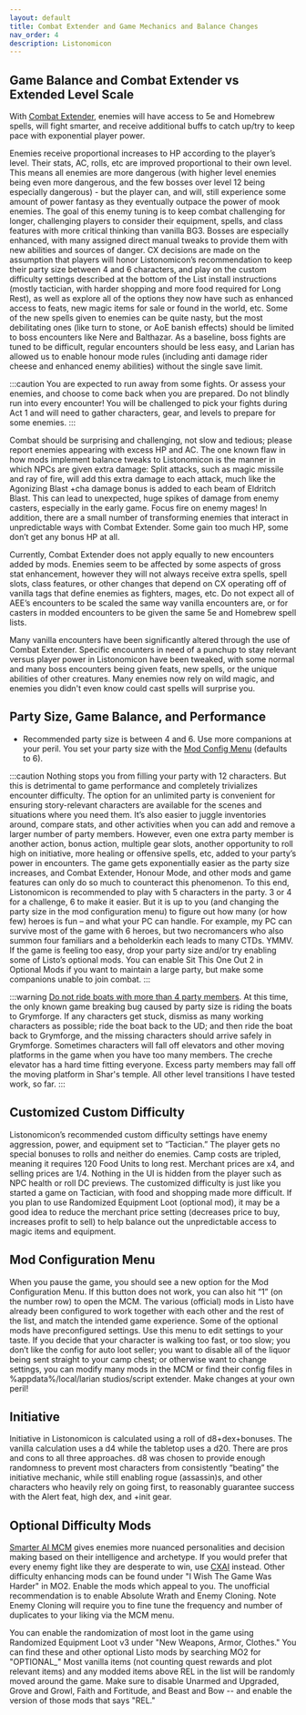 ```yaml
---
layout: default
title: Combat Extender and Game Mechanics and Balance Changes
nav_order: 4
description: Listonomicon
---
```


## Game Balance and Combat Extender vs Extended Level Scale

With [Combat Extender](https://www.nexusmods.com/baldursgate3/mods/5207/?tab=description&topic_id=13712501), enemies will have access to 5e and Homebrew spells, will fight smarter, and receive additional buffs to catch up/try to keep pace with exponential player power.

Enemies receive proportional increases to HP according to the player’s level. Their stats, AC, rolls, etc are improved proportional to their own level. This means all enemies are more dangerous (with higher level enemies being even more dangerous, and the few bosses over level 12 being especially dangerous) - but the player can, and will, still experience some amount of power fantasy as they eventually outpace the power of mook enemies. The goal of this enemy tuning is to keep combat challenging for longer, challenging players to consider their equipment, spells, and class features with more critical thinking than vanilla BG3. Bosses are especially enhanced, with many assigned direct manual tweaks to provide them with new abilities and sources of danger. CX decisions are made on the assumption that players will honor Listonomicon’s recommendation to keep their party size between 4 and 6 characters, and play on the custom difficulty settings described at the bottom of the List install instructions (mostly tactician, with harder shopping and more food required for Long Rest), as well as explore all of the options they now have such as enhanced access to feats, new magic items for sale or found in the world, etc. Some of the new spells given to enemies can be quite nasty, but the most debilitating ones (like turn to stone, or AoE banish effects) should be limited to boss encounters like Nere and Balthazar. As a baseline, boss fights are tuned to be difficult, regular encounters should be less easy, and Larian has allowed us to enable honour mode rules (including anti damage rider cheese and enhanced enemy abilities) without the single save limit.

:::caution
You are expected to run away from some fights. Or assess your enemies, and choose to come back when you are prepared. Do not blindly run into every encounter! You will be challenged to pick your fights during Act 1 and will need to gather characters, gear, and levels to prepare for some enemies.
:::

Combat should be surprising and challenging, not slow and tedious; please report enemies appearing with excess HP and AC. The one known flaw in how mods implement balance tweaks to Listonomicon is the manner in which NPCs are given extra damage: Split attacks, such as magic missile and ray of fire, will add this extra damage to each attack, much like the Agonizing Blast +cha damage bonus is added to each beam of Eldritch Blast. This can lead to unexpected, huge spikes of damage from enemy casters, especially in the early game. Focus fire on enemy mages! In addition, there are a small number of transforming enemies that interact in unpredictable ways with Combat Extender. Some gain too much HP, some don’t get any bonus HP at all.

Currently, Combat Extender does not apply equally to new encounters added by mods. Enemies seem to be affected by some aspects of gross stat enhancement, however they will not always receive extra spells, spell slots, class features, or other changes that depend on CX operating off of vanilla tags that define enemies as fighters, mages, etc. Do not expect all of AEE’s encounters to be scaled the same way vanilla encounters are, or for casters in modded encounters to be given the same 5e and Homebrew spell lists.

Many vanilla encounters have been significantly altered through the use of Combat Extender. Specific encounters in need of a punchup to stay relevant versus player power in Listonomicon have been tweaked, with some normal and many boss encounters being given feats, new spells, or the unique abilities of other creatures. Many enemies now rely on wild magic, and enemies you didn't even know could cast spells will surprise you.

## Party Size, Game Balance, and Performance

- Recommended party size is between 4 and 6. Use more companions at your peril. You set your party size with the [Mod Config Menu](https://www.nexusmods.com/baldursgate3/mods/11172?tab=description) (defaults to 6).

:::caution
Nothing stops you from filling your party with 12 characters. But this is detrimental to game performance and completely trivializes encounter difficulty.
The option for an unlimited party is convenient for ensuring story-relevant characters are available for the scenes and situations where you need them. It’s also easier to juggle inventories around, compare stats, and other activities when you can add and remove a larger number of party members. However, even one extra party member is another action, bonus action, multiple gear slots, another opportunity to roll high on initiative, more healing or offensive spells, etc, added to your party’s power in encounters. The game gets exponentially easier as the party size increases, and Combat Extender, Honour Mode, and other mods and game features can only do so much to counteract this phenomenon.
To this end, Listonomicon is recommended to play with 5 characters in the party. 3 or 4 for a challenge, 6 to make it easier. But it is up to you (and changing the party size in the mod configuration menu) to figure out how many (or how few) heroes is fun – and what your PC can handle. For example, my PC can survive most of the game with 6 heroes, but two necromancers who also summon four familiars and a beholderkin each leads to many CTDs. YMMV. If the game is feeling too easy, drop your party size and/or try enabling some of Listo’s optional mods.
You can enable Sit This One Out 2 in Optional Mods if you want to maintain a large party, but make some companions unable to join combat.
:::

:::warning
[Do not ride boats with more than 4 party members](https://www.nexusmods.com/baldursgate3/mods/327). At this time, the only known game breaking bug caused by party size is riding the boats to Grymforge. If any characters get stuck, dismiss as many working characters as possible; ride the boat back to the UD; and then ride the boat back to Grymforge, and the missing characters should arrive safely in Grymforge. Sometimes characters will fall off elevators and other moving platforms in the game when you have too many members. The creche elevator has a hard time fitting everyone. Excess party members may fall off the moving platform in Shar's temple. All other level transitions I have tested work, so far.
:::

## Customized Custom Difficulty

Listonomicon’s recommended custom difficulty settings have enemy aggression, power, and equipment set to “Tactician.” The player gets no special bonuses to rolls and neither do enemies. Camp costs are tripled, meaning it requires 120 Food Units to long rest. Merchant prices are x4, and selling prices are 1/4. Nothing in the UI is hidden from the player such as NPC health or roll DC previews. The customized difficulty is just like you started a game on Tactician, with food and shopping made more difficult. If you plan to use Randomized Equipment Loot (optional mod), it may be a good idea to reduce the merchant price setting (decreases price to buy, increases profit to sell) to help balance out the unpredictable access to magic items and equipment.

## Mod Configuration Menu

When you pause the game, you should see a new option for the Mod Configuration Menu. If this button does not work, you can also hit “1” (on the number row) to open the MCM. The various (official) mods in Listo have already been configured to work together with each other and the rest of the list, and match the intended game experience. Some of the optional mods have preconfigured settings. Use this menu to edit settings to your taste. If you decide that your character is walking too fast, or too slow; you don’t like the config for auto loot seller; you want to disable all of the liquor being sent straight to your camp chest; or otherwise want to change settings, you can modify many mods in the MCM or find their config files in %appdata%/local/larian studios/script extender. Make changes at your own peril!

## Initiative

Initiative in Listonomicon is calculated using a roll of d8+dex+bonuses. The vanilla calculation uses a d4 while the tabletop uses a d20. There are pros and cons to all three approaches. d8 was chosen to provide enough randomness to prevent most characters from consistently “beating” the initiative mechanic, while still enabling rogue (assassin)s, and other characters who heavily rely on going first, to reasonably guarantee success with the Alert feat, high dex, and +init gear.

## Optional Difficulty Mods

[Smarter AI MCM](https://www.nexusmods.com/baldursgate3/mods/11183) gives enemies more nuanced personalities and decision making based on their intelligence and archetype. If you would prefer that every enemy fight like they are desperate to win, use [CXAI](https://www.nexusmods.com/baldursgate3/mods/5207) instead. Other difficulty enhancing mods can be found under "I Wish The Game Was Harder" in MO2. Enable the mods which appeal to you. The unofficial recommendation is to enable Absolute Wrath and Enemy Cloning. Note Enemy Cloning will require you to fine tune the frequency and number of duplicates to your liking via the MCM menu.

You can enable the randomization of most loot in the game using Randomized Equipment Loot v3 under "New Weapons, Armor, Clothes." You can find these and other optional Listo mods by searching MO2 for "OPTIONAL_" Most vanilla items (not counting quest rewards and plot relevant items) and any modded items above REL in the list will be randomly moved around the game. Make sure to disable Unarmed and Upgraded, Grove and Growl, Faith and Fortitude, and Beast and Bow -- and enable the version of those mods that says "REL."

